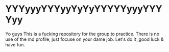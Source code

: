 # YYYyyyYYYyyYyYyYYYYYyyyYYYYyy
Yo guys
    This is a fucking repository for the group to practice.
    There is no use of the md profile, just focuse on your dame job.
    Let's do it ,good luck & have fun.
